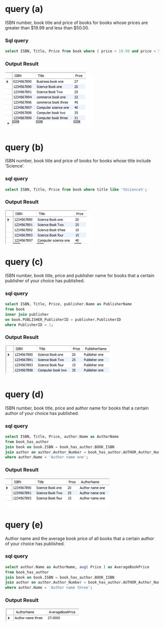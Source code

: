 #  query (a)
ISBN number, book title and price of books for books whose prices are greater than $19.99
and less than $50.00.    

### Sql query
~~~sql
select ISBN, Title, Price from book where ( price > 19.99 and price < 50 );
~~~
### Output Result 
<img src="query_output/a.PNG" alt="">     

# query (b)
ISBN number, book title and price of books for books whose title include ‘Science’.     

### sql query
~~~sql
select ISBN, Title, Price from book where title like '%Science%';
~~~

### Output Result 
<img src="query_output/b.PNG" alt="">     


# query (c)
ISBN number, book title, price and publisher name for books that a certain publisher of
your choice has published. 

### sql query
~~~sql
select ISBN, Title, Price, publisher.Name as PublisherName 
from book 
inner join publisher
on book.PUBLISHER_PublisherID = publisher.PublisherID
where PublisherID = 1;
~~~

### Output Result 
<img src="query_output/c.PNG" alt="">     

# query (d)
ISBN number, book title, price and author name for books that a certain author of your
choice has published.

### sql query
~~~sql
select ISBN, Title, Price, author.Name as AuthorName 
from book_has_author
join book on book.ISBN = book_has_author.BOOK_ISBN
join author on author.Author_Number = book_has_author.AUTHOR_Author_Number
where author.Name = 'Author name one';
~~~

### Output Result 
<img src="query_output/d.PNG" alt="">   


# query (e)
Author name and the average book price of all books that a certain author of your choice
has published.    

### sql query
~~~sql
select author.Name as AuthorName, avg( Price ) as AverageBookPrice
from book_has_author
join book on book.ISBN = book_has_author.BOOK_ISBN
join author on author.Author_Number = book_has_author.AUTHOR_Author_Number
where author.Name = 'Author name three';
~~~

### Output Result 
<img src="query_output/e.PNG" alt="">   






